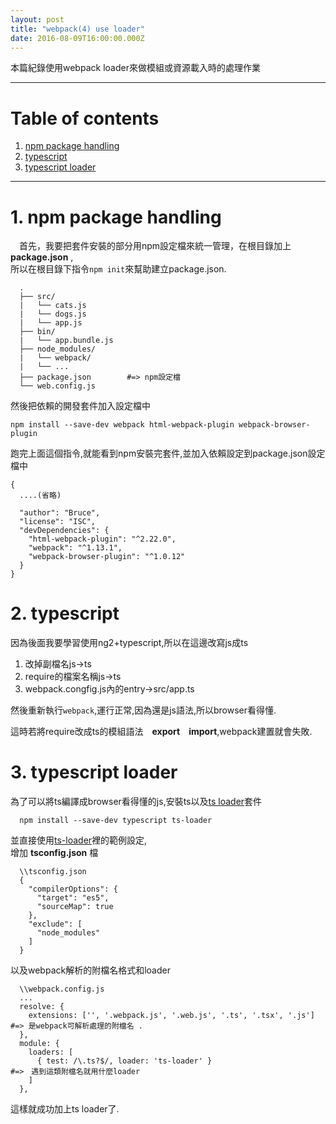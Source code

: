 ```yaml
---
layout: post
title: "webpack(4) use loader"
date: 2016-08-09T16:00:00.000Z
---
```


本篇紀錄使用webpack loader來做模組或資源載入時的處理作業  

--------------------------------------------------------------------------------

# Table of contents

1. [npm package handling](#npm-package-handling)
2. [typescript](#typescript)
3. [typescript loader](#typescript-loader)

--------------------------------------------------------------------------------  

# 1\. npm package handling
　首先，我要把套件安裝的部分用npm設定檔來統一管理，在根目錄加上 **package.json** ,  
所以在根目錄下指令`npm init`來幫助建立package.json.

```
  .
  ├── src/                     
  |   └── cats.js
  |   └── dogs.js       
  |   └── app.js   
  ├── bin/              
  |   └── app.bundle.js         
  ├── node_modules/             
  |   └── webpack/
  |   └── ...
  ├── package.json        #=> npm設定檔
  └── web.config.js
```

然後把依賴的開發套件加入設定檔中

```
npm install --save-dev webpack html-webpack-plugin webpack-browser-plugin
```
跑完上面這個指令,就能看到npm安裝完套件,並加入依賴設定到package.json設定檔中    

```
{
  ....(省略)

  "author": "Bruce",
  "license": "ISC",
  "devDependencies": {
    "html-webpack-plugin": "^2.22.0",
    "webpack": "^1.13.1",
    "webpack-browser-plugin": "^1.0.12"
  }
}
```

# 2\. typescript  
因為後面我要學習使用ng2+typescript,所以在這邊改寫js成ts  

1. 改掉副檔名js->ts
2. require的檔案名稱js->ts
3. webpack.congfig.js內的entry->src/app.ts  

然後重新執行`webpack`,運行正常,因為還是js語法,所以browser看得懂.  

這時若將require改成ts的模組語法　**export　import**,webpack建置就會失敗.

# 3\. typescript loader
為了可以將ts編譯成browser看得懂的js,安裝ts以及[ts loader][tsLoaderGithub]套件

```
  npm install --save-dev typescript ts-loader
```  
並直接使用[ts-loader][tsLoaderGithub]裡的範例設定,  
增加 **tsconfig.json** 檔

```
  \\tsconfig.json
  {
    "compilerOptions": {
      "target": "es5",
      "sourceMap": true
    },
    "exclude": [
      "node_modules"
    ]
  }
```

以及webpack解析的附檔名格式和loader  

```
  \\webpack.config.js
  ...
  resolve: {
    extensions: ['', '.webpack.js', '.web.js', '.ts', '.tsx', '.js']	        #=> 是webpack可解析處理的附檔名 .
  },
  module: {
    loaders: [
      { test: /\.ts?$/, loader: 'ts-loader' }                                 #=>　遇到這類附檔名就用什麼loader
    ]
  },

```

這樣就成功加上ts loader了.  


[tsLoaderGithub]:https://github.com/TypeStrong/ts-loader#typescript-loader-for-webpack
